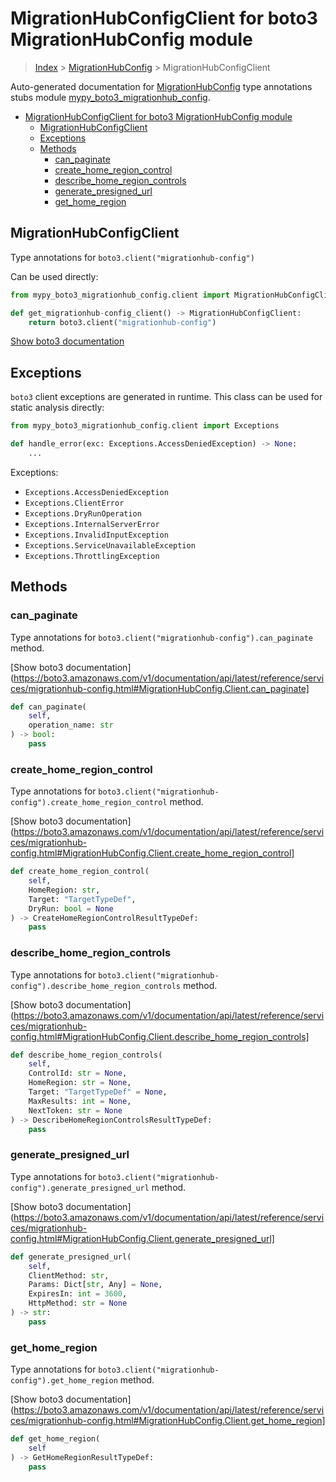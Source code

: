 # MigrationHubConfigClient for boto3 MigrationHubConfig module

> [Index](../README.md) > [MigrationHubConfig](./README.md) > MigrationHubConfigClient

Auto-generated documentation for [MigrationHubConfig](https://boto3.amazonaws.com/v1/documentation/api/latest/reference/services/migrationhub-config.html#MigrationHubConfig)
type annotations stubs module [mypy_boto3_migrationhub_config](https://pypi.org/project/mypy-boto3-migrationhub-config/).

- [MigrationHubConfigClient for boto3 MigrationHubConfig module](#migrationhubconfigclient-for-boto3-migrationhubconfig-module)
  - [MigrationHubConfigClient](#migrationhubconfigclient)
  - [Exceptions](#exceptions)
  - [Methods](#methods)
    - [can_paginate](#can_paginate)
    - [create_home_region_control](#create_home_region_control)
    - [describe_home_region_controls](#describe_home_region_controls)
    - [generate_presigned_url](#generate_presigned_url)
    - [get_home_region](#get_home_region)

## MigrationHubConfigClient

Type annotations for `boto3.client("migrationhub-config")`

Can be used directly:

```python
from mypy_boto3_migrationhub_config.client import MigrationHubConfigClient

def get_migrationhub-config_client() -> MigrationHubConfigClient:
    return boto3.client("migrationhub-config")
```

[Show boto3 documentation](https://boto3.amazonaws.com/v1/documentation/api/latest/reference/services/migrationhub-config.html#MigrationHubConfig.Client)

## Exceptions


`boto3` client exceptions are generated in runtime. This class can be used for static analysis directly:

```python
from mypy_boto3_migrationhub_config.client import Exceptions

def handle_error(exc: Exceptions.AccessDeniedException) -> None:
    ...
```


Exceptions:

- `Exceptions.AccessDeniedException`
- `Exceptions.ClientError`
- `Exceptions.DryRunOperation`
- `Exceptions.InternalServerError`
- `Exceptions.InvalidInputException`
- `Exceptions.ServiceUnavailableException`
- `Exceptions.ThrottlingException`


## Methods


### can_paginate

Type annotations for `boto3.client("migrationhub-config").can_paginate` method.

[Show boto3 documentation](https://boto3.amazonaws.com/v1/documentation/api/latest/reference/services/migrationhub-config.html#MigrationHubConfig.Client.can_paginate]

```python
def can_paginate(
    self,
    operation_name: str
) -> bool:
    pass
```

### create_home_region_control

Type annotations for `boto3.client("migrationhub-config").create_home_region_control` method.

[Show boto3 documentation](https://boto3.amazonaws.com/v1/documentation/api/latest/reference/services/migrationhub-config.html#MigrationHubConfig.Client.create_home_region_control]

```python
def create_home_region_control(
    self,
    HomeRegion: str,
    Target: "TargetTypeDef",
    DryRun: bool = None
) -> CreateHomeRegionControlResultTypeDef:
    pass
```

### describe_home_region_controls

Type annotations for `boto3.client("migrationhub-config").describe_home_region_controls` method.

[Show boto3 documentation](https://boto3.amazonaws.com/v1/documentation/api/latest/reference/services/migrationhub-config.html#MigrationHubConfig.Client.describe_home_region_controls]

```python
def describe_home_region_controls(
    self,
    ControlId: str = None,
    HomeRegion: str = None,
    Target: "TargetTypeDef" = None,
    MaxResults: int = None,
    NextToken: str = None
) -> DescribeHomeRegionControlsResultTypeDef:
    pass
```

### generate_presigned_url

Type annotations for `boto3.client("migrationhub-config").generate_presigned_url` method.

[Show boto3 documentation](https://boto3.amazonaws.com/v1/documentation/api/latest/reference/services/migrationhub-config.html#MigrationHubConfig.Client.generate_presigned_url]

```python
def generate_presigned_url(
    self,
    ClientMethod: str,
    Params: Dict[str, Any] = None,
    ExpiresIn: int = 3600,
    HttpMethod: str = None
) -> str:
    pass
```

### get_home_region

Type annotations for `boto3.client("migrationhub-config").get_home_region` method.

[Show boto3 documentation](https://boto3.amazonaws.com/v1/documentation/api/latest/reference/services/migrationhub-config.html#MigrationHubConfig.Client.get_home_region]

```python
def get_home_region(
    self
) -> GetHomeRegionResultTypeDef:
    pass
```



